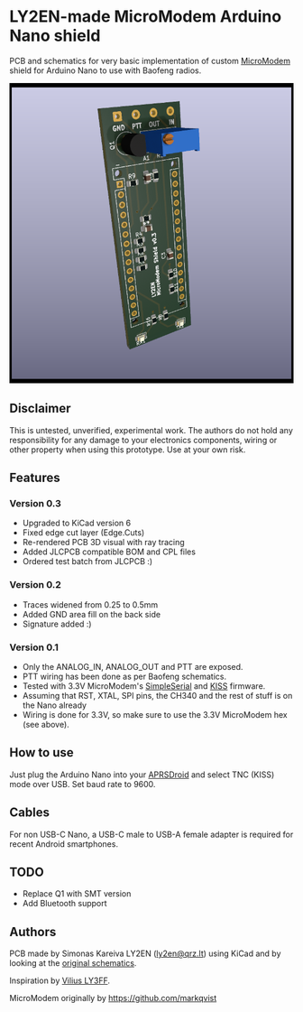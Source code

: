 # LY2EN-made MicroModem Arduino Nano shield

PCB and schematics for very basic implementation of custom [MicroModem](https://unsigned.io/micromodem/) shield for
Arduino Nano to use with Baofeng radios.

![LY2EN-micromodem](LY2EN-micromodem.png)

## Disclaimer

This is untested, unverified, experimental work. The authors do not hold any responsibility for any damage to your electronics components, wiring or other property when using this prototype. Use at your own risk.

## Features

### Version 0.3
* Upgraded to KiCad version 6
* Fixed edge cut layer (Edge.Cuts)
* Re-rendered PCB 3D visual with ray tracing
* Added JLCPCB compatible BOM and CPL files
* Ordered test batch from JLCPCB :)

### Version 0.2
* Traces widened from 0.25 to 0.5mm
* Added GND area fill on the back side
* Signature added :)

### Version 0.1
* Only the ANALOG_IN, ANALOG_OUT and PTT are exposed.
* PTT wiring has been done as per Baofeng schematics.
* Tested with 3.3V MicroModem's [SimpleSerial](https://github.com/markqvist/MicroAPRS/raw/master/precompiled/microaprs-3v-ss-latest.hex) and [KISS](https://github.com/markqvist/MicroModemGP/raw/master/precompiled/MicroModemGP-3v-kiss.hex) firmware.
* Assuming that RST, XTAL, SPI pins, the CH340 and the rest of stuff is on the Nano already
* Wiring is done for 3.3V, so make sure to use the 3.3V MicroModem hex (see above).

## How to use

Just plug the Arduino Nano into your [APRSDroid](https://aprsdroid.org/) and select TNC (KISS) mode over USB. Set baud rate to 9600.

## Cables

For non USB-C Nano, a USB-C male to USB-A female adapter is required for recent Android smartphones.

## TODO

* Replace Q1 with SMT version
* Add Bluetooth support

## Authors

PCB made by Simonas Kareiva LY2EN (<ly2en@qrz.lt>) using KiCad and by looking at the [original schematics](https://unsigned.io/wp-content/uploads/2014/12/Schematic-1.pdf).

Inspiration by [Vilius LY3FF](https://github.com/vilisas/).

MicroModem originally by https://github.com/markqvist
